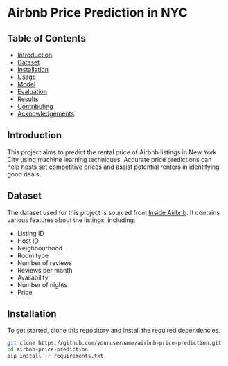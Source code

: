 # Airbnb Price Prediction in NYC
## Table of Contents
- [Introduction](#introduction)
- [Dataset](#dataset)
- [Installation](#installation)
- [Usage](#usage)
- [Model](#model)
- [Evaluation](#evaluation)
- [Results](#results)
- [Contributing](#contributing)
- [Acknowledgements](#acknowledgements)

## Introduction
This project aims to predict the rental price of Airbnb listings in New York City using machine learning techniques. Accurate price predictions can help hosts set competitive prices and assist potential renters in identifying good deals.

## Dataset
The dataset used for this project is sourced from [Inside Airbnb](http://insideairbnb.com/get-the-data.html). It contains various features about the listings, including:
- Listing ID
- Host ID
- Neighbourhood
- Room type
- Number of reviews
- Reviews per month
- Availability
- Number of nights
- Price

## Installation
To get started, clone this repository and install the required dependencies.

```bash
git clone https://github.com/yourusername/airbnb-price-prediction.git
cd airbnb-price-prediction
pip install -r requirements.txt
